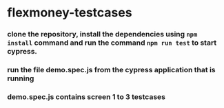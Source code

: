 # flexmoney-testcases

### clone the repository, install the dependencies using `npm install` command and run the command `npm run test` to start cypress.
### run the file demo.spec.js from the cypress application that is running 
### demo.spec.js contains screen 1 to 3 testcases

